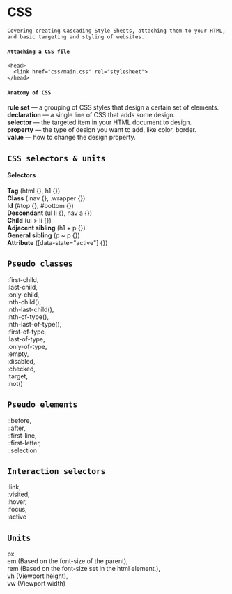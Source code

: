 # CSS
`Covering creating Cascading Style Sheets, attaching them to your HTML, and basic targeting and styling of websites.`

#### `Attaching a CSS file`
```
<head>
  <link href="css/main.css" rel="stylesheet">
</head>
```
#### `Anatomy of CSS`
**rule set** — a grouping of CSS styles that design a certain set of elements.<br/>
**declaration** — a single line of CSS that adds some design.<br/>
**selector** — the targeted item in your HTML document to design.<br/>
**property** — the type of design you want to add, like color, border.<br/>
**value** — how to change the design property.<br/>

## `CSS selectors & units`
#### Selectors
**Tag** (html {}, h1 {})<br/>
**Class** (.nav {}, .wrapper {})<br/>
**Id** (#top {}, #bottom {})<br/>
**Descendant** (ul li {}, nav a {})<br/>
**Child** (ul > li {})<br/>
**Adjacent sibling** (h1 + p {})<br/>
**General sibling** (p ~ p {})<br/>
**Attribute** ([data-state="active"] {})<br/>

## `Pseudo classes`
:first-child,<br/> :last-child,<br/> :only-child,<br/> :nth-child(),<br/> :nth-last-child(),<br/> :nth-of-type(),<br/> :nth-last-of-type(),<br/> :first-of-type,<br/> :last-of-type,<br/> :only-of-type,<br/> :empty,<br/> :disabled,<br/> :checked,<br/> :target,<br/> :not() 

## `Pseudo elements`
::before,<br/> ::after,<br/> ::first-line,<br/> ::first-letter,<br/> ::selection

## `Interaction selectors`
:link,<br/> :visited,<br/> :hover,<br/> :focus,<br/> :active

## `Units`
px,<br/> em (Based on the font-size of the parent),<br/> rem (Based on the font-size set in the html element.), <br/>vh (Viewport height),<br/>vw (Viewport width)